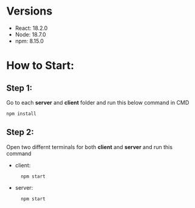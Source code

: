 
# Versions
* React: 18.2.0
* Node: 18.7.0
* npm: 8.15.0

# How to Start:

## Step 1:
Go to each **server** and **client** folder and run this below command in CMD

    npm install

## Step 2: 
Open two differnt terminals for both **client** and **server** and run this command

* client: 

        npm start
* server: 

        npm start